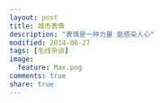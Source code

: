 ```yaml
---
layout: post
title: 城市表情
description: "表情是一种力量 能感染人心"
modified: 2014-08-27
tags: [毛线杂谈]
image:
  feature: Max.png
comments: true
share: true
---
```


